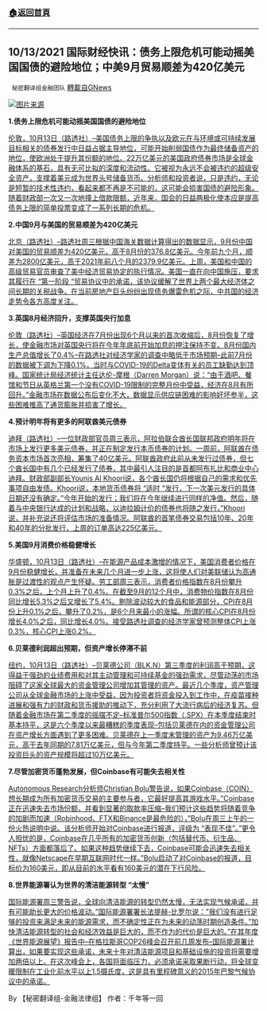 ###  [:house:返回首頁](https://github.com/ourhimalayas/txt)
---


## 10/13/2021 国际财经快讯：债务上限危机可能动摇美国国债的避险地位；中美9月贸易顺差为420亿美元
` 秘密翻译组金融团队` [轉載自GNews](https://gnews.org/zh-hans/1591732/)

![](https://assets.gnews.org/wp-content/uploads/2021/10/20211013-2.jpg)[图片来源](https://www.reuters.com/resizer/nU-MZl0ycioI0CdmgPhCU9ng3sU=/1200x0/filters:quality%2880%29/cloudfront-us-east-2.images.arcpublishing.com/reuters/KXTQB2POJ5OKBBN2F3TJNTKS5A.jpg)


**1.债务上限危机可能动摇美国国债的避险地位**

[伦敦，10月13日（路透社）–美国债务上限的争执以及欧元在与环境或可持续发展目标相关的债券发行中日益占据主导地位，可能开始削弱国债作为最终储备资产的地位，使欧洲处于提升其份额的地位。22万亿美元的美国政府债券市场是全球金融体系的基石，具有无可比拟的深度和流动性。它被视为永远不会被违约的超级安全资产，支撑着美元成为世界头号储备货币。分析师和投资者说，只是违约，无论是短暂的技术性违约，看起来都不再是不可能的，这可能会损害国债的避险形象。随着财政部一次又一次地撞上借款限额，近年来，国会的日益两极化使本应是提高债务上限的简单投票变成了一系列长期的危机。](https://www.reuters.com/business/debt-ceiling-crises-sharpen-scrutiny-us-safe-haven-status-2021-10-13/)

**2.中国9月与美国的贸易顺差为420亿美元**

[北京（路透社）–路透社周三根据中国海关数据计算得出的数据显示，9月份中国对美国的贸易顺差为420亿美元，高于8月份的376.8亿美元。今年前九个月，顺差为2800亿美元，高于2021年前八个月的2379.9亿美元。上周，美国和中国的高级贸易官员审查了美中经济贸易协定的执行情况。美国一直在向中国施压，要求其履行在 “第一阶段 “贸易协议中的承诺，该协议缓解了世界上两个最大经济体之间长期的关税战争。在当前房地产巨头纷纷出现债务爆雷危机之际，中共国的经济走势令各方高度关注。](https://www.oann.com/china-sept-trade-surplus-with-the-united-states-at-42-billion/)

**3.英国8月经济回升，支撑英国央行加息**

[伦敦（路透社）–英国经济在7月份出现6个月以来的首次收缩后，8月份恢复了增长，使金融市场对英国央行将在今年年底前开始加息的押注保持不变。8月份国内生产总值增长了0.4%–在路透社对经济学家的调查中略低于市场预期–此前7月份的数据被下调为下降0.1%，当时与COVID-19的Delta变体有关的员工缺勤达到顶峰。国家统计局经济统计主任达伦-摩根（Darren Morgan）说：“由于酒吧、餐馆和节日从英格兰第一个没有COVID-19限制的完整月份中受益，经济在8月有所回升。”金融市场在数据公布后变化不大，数据显示供应链困难的影响好坏参半，这些困难推高了通货膨胀并损害了增长。](https://www.oann.com/uk-economic-growth-picks-up-in-august-after-july-dip/)

**4.预计明年将有更多的阿联酋美元债券**

[迪拜（路透社）–一位财政部官员周三表示，阿拉伯联合酋长国联邦政府明年将在市场上发行更多美元债券，并正在制定发行本币债券的计划。一周前，阿联酋在债务资本市场首次亮相，筹集了40亿美元。阿联酋政府此前从未发行过债券，但七个酋长国中有几个已经发行了债券，其中最引人注目的是首都阿布扎比和商业中心迪拜。财政部副部长Younis Al Khoori说，各个酋长国仍将根据自己的需求和优先事项自由发债。Khoori说，本地货币债券将 “适时 “发行，下一次美元发行的具体日期还没有确定。”今年开始的发行；我们将在今年继续进行同样的净值。然后，随着与中央银行达成的计划和战略，以迪拉姆计价的债券也将随之发行，”Khoori说，并补充说还将评估市场的准备情况。阿联酋的首笔债券交易包括10年、20年和40年的分批发行，上周的订单高达225亿美元。](https://www.oann.com/more-uae-dollar-bonds-expected-next-year-local-currency-issues-to-follow/)

**5.美国9月消费价格稳健增长**

[华盛顿，10月13日（路透社）–在能源产品成本激增的情况下，美国消费者价格在9月份稳健增长，并准备在未来几个月进一步上涨，这将使人们对美联储认为高通胀是过渡性的观点产生怀疑。劳工部周三表示，消费者价格指数在8月份攀升0.3%之后，上个月上升了0.4%。在截至9月的12个月中，消费物价指数在8月份同比增长5.3%之后又增长了5.4%。剔除波动较大的食品和能源部分，CPI在8月份上升0.1%之后，攀升了0.2%，是6个月来最小的涨幅。所谓的核心CPI在8月份增长4.0%之后，同比增长4.0%。接受路透社调查的经济学家曾预测整体CPI上涨0.3%，核心CPI上涨0.2%。](https://www.reuters.com/world/us/us-consumer-prices-increase-solidly-september-2021-10-13/)

**6.贝莱德利润超出预期，但资产增长停滞不前**

[纽约，10月13日（路透社）–贝莱德公司（BLK.N）第三季度的利润高于预期，这得益于强劲的业绩费用和对其主动管理和可持续基金的强劲需求，尽管动荡的市场阻碍了这家全球最大的资金管理公司增加其管理的资产。最近几个季度，资产管理公司从全球金融市场的上涨中受益，因为投资者将资金投入到工作中，在疫苗接种进展和强有力的财政和货币援助的推动下，充分利用了大流行病后的经济复苏。但随着金融市场在第二季度的摇摆不定–标准普尔500指数（.SPX）在本季度结束时基本持平，这是六个季度以来最糟糕的季度表现–包括贝莱德在内的资金管理公司在资产增长方面遇到了更多困难。贝莱德在上一季度末管理的资产为9.46万亿美元，高于去年同期的7.81万亿美元，但与今年第二季度持平。一些分析师曾预计该投资巨头的资产规模将超过10万亿美元。](https://www.reuters.com/business/finance/blackrock-profit-jumps-19-rise-assets-boosts-fee-income-2021-10-13/)

**7.尽管加密货币蓬勃发展，但Coinbase有可能失去相关性**

[Autonomous Research分析师Christian Bolu警告说，如果Coinbase（COIN）想长期成为所有加密货币交易的主要参与者，它最好提高其游戏水平。”Coinbase正在迅速失去市场份额，并看到显著的取款率压缩–我们预计这些趋势将随着竞争的加剧而加速（Robinhood、FTX和Binance是最危险的），”Bolu在周三上午的一份火热说明中说。该分析师开始对Coinbase进行报道，评级为 “表现不佳”。”更令人担忧的是，Coinbase在几乎所有的加密货币创新（包括替代币、衍生品、NFTs）方面都落后了。如果这种趋势继续下去，Coinbase可能会迅速失去相关性，就像Netscape在早期互联网时代一样。”Bolu启动了对Coinbase的报道，目标价为160美元，即从目前的水平看有160美元的潜在下行风险。](https://sg.finance.yahoo.com/news/coinbase-risks-losing-relevance-despite-cryptocurrency-boom-analyst-124747164.html)

**8.世界能源署认为世界的清洁能源转型 “太慢”**

[国际能源署周三警告说，全球向清洁能源的转型仍然太慢，无法实现气候承诺，并有可能助长更大的价格波动。”国际能源署署长法提赫-比罗尔说：”我们没有进行足够的投资来满足未来的能源需求，而不确定性正在为未来的动荡时期创造条件。”加快清洁能源转型的社会和经济效益是巨大的，而不作为的代价是巨大的。”在其年度《世界能源展望》报告中–在格拉斯哥COP26峰会召开前几周发布–国际能源署计算出，如果要实现这些承诺，未来十年对清洁能源项目和基础设施的投资将需要增加两倍以上。在这次峰会上，各国将面临压力，必须承诺采取果断行动，将全球变暖限制在工业化前水平以上1.5摄氏度，这是具有里程碑意义的2015年巴黎气候协议中的承诺。](https://sg.finance.yahoo.com/news/worlds-clean-energy-transition-too-040413094.html)

By 【秘密翻译组-金融法律组】
作者：千年等一回
